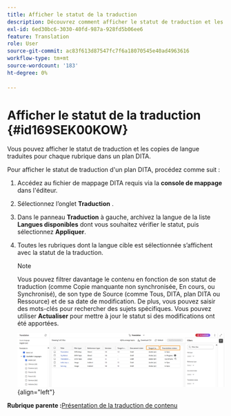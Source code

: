 ```yaml
---
title: Afficher le statut de la traduction
description: Découvrez comment afficher le statut de traduction et les copies de langue traduites pour chaque rubrique dans un plan DITA dans AEM Guides.
exl-id: 6ed30bc6-3030-40fd-987a-928fd5b06ee6
feature: Translation
role: User
source-git-commit: ac83f613d87547fc7f6a18070545e40ad4963616
workflow-type: tm+mt
source-wordcount: '183'
ht-degree: 0%

---
```


# Afficher le statut de la traduction {#id169SEK00KOW}

Vous pouvez afficher le statut de traduction et les copies de langue traduites pour chaque rubrique dans un plan DITA.

Pour afficher le statut de traduction d&#39;un plan DITA, procédez comme suit :

1. Accédez au fichier de mappage DITA requis via la **console de mappage** dans l&#39;éditeur.
1. Sélectionnez l’onglet **Traduction** .
1. Dans le panneau **Traduction** à gauche, archivez la langue de la liste **Langues disponibles** dont vous souhaitez vérifier le statut, puis sélectionnez **Appliquer**.
1. Toutes les rubriques dont la langue cible est sélectionnée s’affichent avec la   statut de la traduction.

   >[!NOTE]
   >
   > Vous pouvez filtrer davantage le contenu en fonction de son statut de traduction \(comme Copie manquante non synchronisée, En cours, ou Synchronisé\), de son type de Source \(comme Tous, DITA, plan DITA ou Ressource\) et de sa date de modification. De plus, vous pouvez saisir des mots-clés pour rechercher des sujets spécifiques. Vous pouvez utiliser **Actualiser** pour mettre à jour le statut si des modifications ont été apportées.

   ![](images/translation-status-new.png){align="left"}

**Rubrique parente :**&#x200B;[ Présentation de la traduction de contenu](translation.md)
